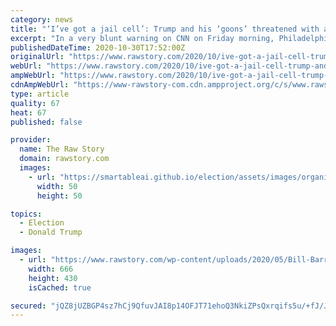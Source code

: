 ```yaml
---
category: news
title: "‘I’ve got a jail cell’: Trump and his ‘goons’ threatened with arrest by angry Philly DA if they disrupt Election Day"
excerpt: "In a very blunt warning on CNN on Friday morning, Philadelphia District Attorney Larry Krasner served notice to Donald Trump that a jail cell awaits him if he keeps encouraging his rabid followers to interfere with voters on Election Day."
publishedDateTime: 2020-10-30T17:52:00Z
originalUrl: "https://www.rawstory.com/2020/10/ive-got-a-jail-cell-trump-and-his-goons-threatened-with-arrest-by-angry-philly-da-if-they-disrupt-election-day/"
webUrl: "https://www.rawstory.com/2020/10/ive-got-a-jail-cell-trump-and-his-goons-threatened-with-arrest-by-angry-philly-da-if-they-disrupt-election-day/"
ampWebUrl: "https://www.rawstory.com/2020/10/ive-got-a-jail-cell-trump-and-his-goons-threatened-with-arrest-by-angry-philly-da-if-they-disrupt-election-day/amp/"
cdnAmpWebUrl: "https://www-rawstory-com.cdn.ampproject.org/c/s/www.rawstory.com/2020/10/ive-got-a-jail-cell-trump-and-his-goons-threatened-with-arrest-by-angry-philly-da-if-they-disrupt-election-day/amp/"
type: article
quality: 67
heat: 67
published: false

provider:
  name: The Raw Story
  domain: rawstory.com
  images:
    - url: "https://smartableai.github.io/election/assets/images/organizations/rawstory.com-50x50.jpg"
      width: 50
      height: 50

topics:
  - Election
  - Donald Trump

images:
  - url: "https://www.rawstory.com/wp-content/uploads/2020/05/Bill-Barr-and-Donald-Trump-AFP-666x430.jpg"
    width: 666
    height: 430
    isCached: true

secured: "jQZ8jUZBGP4sz7hCj9QfuvJAI8p14OFJT71ehoQ3NkiZPsQxrqifs5u/+fJ/JVyR1cs3ft6IYzleBWeFC9caGiQ75HDU55ZlSQjPo3t6T2iyk1uCq52uhKbz8R/L/eAtd8bjJdGBM8D8QFwSq954HwyX7ibba7ALsnFd7oLtwqSN5CP8WM8hPakYiHct5ES9erYMP3cLzY/MJwV0D7ilAFG0JG1L5fxFJw1W5yJcUQvErO0/mxYZcjXjkU5ufbrFNw8nxerV7KCcsWzUskH39OHn/Log3w84bS2COgt/cuCmRbsk1uqdgwPfswGAf/o/DwMHONni1Aq4HSR8Uqi2NR8vCnJfunJt74MyrYSEPrg=;+hlOq14HMWwiEOKtW4jVLQ=="
---
```


